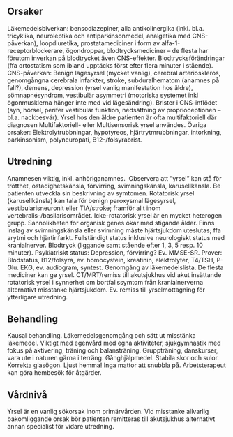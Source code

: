 ## Orsaker

Läkemedelsbiverkan: bensodiazepiner, alla antikolinergika (inkl. bl.a. tricyklika, neuroleptika och antiparkinsonmedel, analgetika med CNS-påverkan), loopdiuretika, prostatamediciner i form av alfa-1-receptorblockerare, ögondroppar, blodtrycksmediciner – de flesta har förutom inverkan på blodtrycket även CNS-effekter.
Blodtrycksförändringar (ffa ortostatism som ibland upptäcks först efter flera minuter i stående).
CNS-påverkan: Benign lägesyrsel (mycket vanlig), cerebral arterioskleros, genomgångna cerebrala infarkter, stroke, subduralhematom (anamnes på fall?), demens, depression (yrsel vanlig manifestation hos äldre), sömnapnésyndrom, vestibulär asymmetri (motoriska systemet inkl ögonmusklerna hänger inte med vid lägesändring).
Brister i CNS-inflödet (syn, hörsel, perifer vestibulär funktion, nedsättning av proprioceptionen – bl.a. nackbesvär). Yrsel hos den äldre patienten är ofta multifaktoriell där diagnosen Multifaktoriell- eller Multisensorisk yrsel användes.
Övriga orsaker: Elektrolytrubbningar, hypotyreos, hjärtrytmrubbningar, intorkning, parkinsonism, polyneuropati, B12-/folsyrabrist.

## Utredning

Anamnesen viktig, inkl. anhöriganamnes.  Observera att ”yrsel” kan stå för trötthet, ostadighetskänsla, förvirring, svimningskänsla, karusellkänsla. Be patienten utveckla sin beskrivning av symtomen.
Rotatorisk yrsel (karusellkänsla) kan tala för benign paroxysmal lägesyrsel, vestibularisneuronit eller TIA/stroke; framför allt inom vertebralis-/basilarisområdet.
Icke-rotatorisk yrsel är en mycket heterogen grupp. Sannolikheten för organisk genes ökar med stigande ålder. Finns inslag av svimningskänsla eller svimning måste hjärtsjukdom uteslutas; ffa arytmi och hjärtinfarkt.
Fullständigt status inklusive neurologiskt status med kranialnerver. Blodtryck (liggande samt stående efter 1, 3, 5 resp. 10 minuter).
Psykiatriskt status: Depression, förvirring? Ev. MMSE-SR.
Prover: Blodstatus, B12/folsyra, ev. homocystein, kreatinin, elektrolyter, T4/TSH, P-Glu.
EKG, ev. audiogram, syntest. Genomgång av läkemedelslista. De flesta mediciner kan ge yrsel. CT/MRT/remiss till akutsjukhus vid akut insättande rotatorisk yrsel i synnerhet om bortfallssymtom från kranialnerverna alternativt misstanke hjärtsjukdom. Ev. remiss till yrselmottagning för ytterligare utredning.

## Behandling

Kausal behandling. Läkemedelsgenomgång och sätt ut misstänka läkemedel. Viktigt med egenvård med egna aktiviteter, sjukgymnastik med fokus på aktivering, träning och balansträning. Gruppträning, danskurser, vara ute i naturen gärna i terräng. Gånghjälpmedel. Stabila skor och sulor. Korrekta glasögon. Ljust hemma! Inga mattor att snubbla på. Arbetsterapeut kan göra hembesök för åtgärder.

## Vårdnivå

Yrsel är en vanlig sökorsak inom primärvården. Vid misstanke allvarlig bakomliggande orsak bör patienten remitteras till akutsjukhus alternativt annan specialist för vidare utredning.

